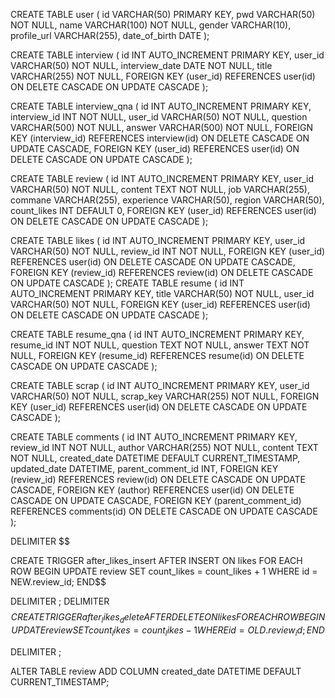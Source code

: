 CREATE TABLE user (
                      id VARCHAR(50) PRIMARY KEY,
                      pwd VARCHAR(50) NOT NULL,
                      name VARCHAR(100) NOT NULL,
                      gender VARCHAR(10),
                      profile_url VARCHAR(255),
                      date_of_birth DATE
);


CREATE TABLE interview (
                           id INT AUTO_INCREMENT PRIMARY KEY,
                           user_id VARCHAR(50) NOT NULL,
                           interview_date DATE NOT NULL,
                           title VARCHAR(255) NOT NULL,
                           FOREIGN KEY (user_id) REFERENCES user(id) ON DELETE CASCADE ON UPDATE CASCADE
);

CREATE TABLE interview_qna (
                               id INT AUTO_INCREMENT PRIMARY KEY,
                               interview_id INT NOT NULL,
                               user_id VARCHAR(50) NOT NULL,
                               question VARCHAR(500) NOT NULL,
                               answer VARCHAR(500) NOT NULL,
                               FOREIGN KEY (interview_id) REFERENCES interview(id) ON DELETE CASCADE ON UPDATE CASCADE,
                               FOREIGN KEY (user_id) REFERENCES user(id) ON DELETE CASCADE ON UPDATE CASCADE
);

CREATE TABLE review (
                        id INT AUTO_INCREMENT PRIMARY KEY,
                        user_id VARCHAR(50) NOT NULL,
                        content TEXT NOT NULL,
                        job VARCHAR(255),
                        commane VARCHAR(255),
                        experience VARCHAR(50),
                        region VARCHAR(50),
                        count_likes INT DEFAULT 0,
                        FOREIGN KEY (user_id) REFERENCES user(id) ON DELETE CASCADE ON UPDATE CASCADE
);

CREATE TABLE likes (
                       id INT AUTO_INCREMENT PRIMARY KEY,
                       user_id VARCHAR(50) NOT NULL,
                       review_id INT NOT NULL,
                       FOREIGN KEY (user_id) REFERENCES user(id) ON DELETE CASCADE ON UPDATE CASCADE,
                       FOREIGN KEY (review_id) REFERENCES review(id) ON DELETE CASCADE ON UPDATE CASCADE
);
CREATE TABLE resume (
                        id INT AUTO_INCREMENT PRIMARY KEY,
                        title VARCHAR(50) NOT NULL,
                        user_id VARCHAR(50) NOT NULL,
                        FOREIGN KEY (user_id) REFERENCES user(id) ON DELETE CASCADE ON UPDATE CASCADE
);

CREATE TABLE resume_qna (
                            id INT AUTO_INCREMENT PRIMARY KEY,
                            resume_id INT NOT NULL,
                            question TEXT NOT NULL,
                            answer TEXT NOT NULL,
                            FOREIGN KEY (resume_id) REFERENCES resume(id) ON DELETE CASCADE ON UPDATE CASCADE
);

CREATE TABLE scrap (
                       id INT AUTO_INCREMENT PRIMARY KEY,
                       user_id VARCHAR(50) NOT NULL,
                       scrap_key VARCHAR(255) NOT NULL,
                       FOREIGN KEY (user_id) REFERENCES user(id) ON DELETE CASCADE ON UPDATE CASCADE
);

CREATE TABLE comments (
                          id INT AUTO_INCREMENT PRIMARY KEY,
                          review_id INT NOT NULL,
                          author VARCHAR(255) NOT NULL,
                          content TEXT NOT NULL,
                          created_date DATETIME DEFAULT CURRENT_TIMESTAMP,
                          updated_date DATETIME,
                          parent_comment_id INT,
                          FOREIGN KEY (review_id) REFERENCES review(id) ON DELETE CASCADE ON UPDATE CASCADE,
                          FOREIGN KEY (author) REFERENCES user(id) ON DELETE CASCADE ON UPDATE CASCADE,
                          FOREIGN KEY (parent_comment_id) REFERENCES comments(id) ON DELETE CASCADE ON UPDATE CASCADE
);



DELIMITER $$

CREATE TRIGGER after_likes_insert
    AFTER INSERT ON likes
    FOR EACH ROW
BEGIN
    UPDATE review
    SET count_likes = count_likes + 1
    WHERE id = NEW.review_id;
END$$

DELIMITER ;
DELIMITER $$
CREATE TRIGGER after_likes_delete
    AFTER DELETE ON likes
    FOR EACH ROW
BEGIN
    UPDATE review
    SET count_likes = count_likes - 1
    WHERE id = OLD.review_id;
END$$

DELIMITER ;

ALTER TABLE review ADD COLUMN created_date DATETIME DEFAULT CURRENT_TIMESTAMP;
